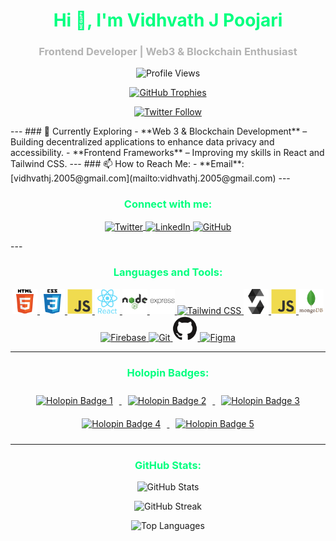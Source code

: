 <h1 align="center" style="color:#00ff7f;">Hi 👋, I'm Vidhvath J Poojari</h1>
<h3 align="center" style="color:#b3b3b3;">Frontend Developer | Web3 & Blockchain Enthusiast</h3>
<p align="center">
  <img src="https://komarev.com/ghpvc/?username=vidhvath28&label=Profile%20Views&color=00ff7f&style=flat" alt="Profile Views" />
</p>
<p align="center">
  <a href="https://github.com/ryo-ma/github-profile-trophy">
    <img src="https://github-profile-trophy.vercel.app/?username=vidhvath28&theme=darkhub&no-bg=true&no-frame=true&margin-w=15" alt="GitHub Trophies" />
  </a>
</p>
<p align="center">
  <a href="https://twitter.com/vidhvathj" target="_blank">
    <img src="https://img.shields.io/twitter/follow/vidhvathj?logo=twitter&style=for-the-badge&color=00ff7f" alt="Twitter Follow" />
  </a>
</p>
---
### 🌱 Currently Exploring
- **Web 3 & Blockchain Development** – Building decentralized applications to enhance data privacy and accessibility.
- **Frontend Frameworks** – Improving my skills in React and Tailwind CSS.
---
### 📫 How to Reach Me:
- **Email**: [vidhvathj.2005@gmail.com](mailto:vidhvathj.2005@gmail.com)
---
<h3 align="center" style="color:#00ff7f;">Connect with me:</h3>

<p align="center">
  <a href="https://twitter.com/vidhvathj" target="_blank">
    <img align="center" src="https://raw.githubusercontent.com/rahuldkjain/github-profile-readme-generator/master/src/images/icons/Social/twitter.svg" alt="Twitter" height="30" width="40" />
  </a>
  <a href="https://linkedin.com/in/vidhvath-j" target="_blank">
    <img align="center" src="https://raw.githubusercontent.com/rahuldkjain/github-profile-readme-generator/master/src/images/icons/Social/linked-in-alt.svg" alt="LinkedIn" height="30" width="40" />
  </a>
  <a href="https://github.com/vidhvath28" target="_blank">
    <img align="center" src="https://raw.githubusercontent.com/rahuldkjain/github-profile-readme-generator/master/src/images/icons/Social/github.svg" alt="GitHub" height="30" width="40" />
  </a>
  
</p>
---
<h3 align="center" style="color:#00ff7f;">Languages and Tools:</h3>
<p align="center">
  <!-- Core Languages -->
  <a href="https://www.w3.org/html/" target="_blank" rel="noreferrer">
    <img src="https://raw.githubusercontent.com/devicons/devicon/master/icons/html5/html5-original-wordmark.svg" alt="HTML5" width="40" height="40"/>
  </a>
  <a href="https://www.w3schools.com/css/" target="_blank" rel="noreferrer">
    <img src="https://raw.githubusercontent.com/devicons/devicon/master/icons/css3/css3-original-wordmark.svg" alt="CSS3" width="40" height="40"/>
  </a>
  <a href="https://developer.mozilla.org/en-US/docs/Web/JavaScript" target="_blank" rel="noreferrer">
    <img src="https://raw.githubusercontent.com/devicons/devicon/master/icons/javascript/javascript-original.svg" alt="JavaScript" width="40" height="40"/>
  </a>

  <!-- Frameworks & Libraries -->
  <a href="https://reactjs.org/" target="_blank" rel="noreferrer">
    <img src="https://raw.githubusercontent.com/devicons/devicon/master/icons/react/react-original-wordmark.svg" alt="React" width="40" height="40"/>
  </a>
  <a href="https://nodejs.org" target="_blank" rel="noreferrer">
    <img src="https://raw.githubusercontent.com/devicons/devicon/master/icons/nodejs/nodejs-original-wordmark.svg" alt="Node.js" width="40" height="40"/>
  </a>
  <a href="https://expressjs.com/" target="_blank" rel="noreferrer">
    <img src="https://raw.githubusercontent.com/devicons/devicon/master/icons/express/express-original-wordmark.svg" alt="Express.js" width="40" height="40"/>
  </a>
  <a href="https://tailwindcss.com/" target="_blank" rel="noreferrer">
    <img src="https://www.vectorlogo.zone/logos/tailwindcss/tailwindcss-icon.svg" alt="Tailwind CSS" width="40" height="40"/>
  </a>

  <!-- Blockchain & Web3 -->
  <a href="https://soliditylang.org/" target="_blank" rel="noreferrer">
    <img src="https://github.com/devicons/devicon/blob/master/icons/solidity/solidity-original.svg" alt="Solidity" width="40" height="40"/>
  </a>
  <a href="https://web3js.readthedocs.io/en/v1.5.2/" target="_blank" rel="noreferrer">
    <img src="https://raw.githubusercontent.com/devicons/devicon/master/icons/javascript/javascript-original.svg" alt="Web3.js" width="40" height="40"/>
  </a>

  <!-- Databases -->
  <a href="https://www.mongodb.com/" target="_blank" rel="noreferrer">
    <img src="https://raw.githubusercontent.com/devicons/devicon/master/icons/mongodb/mongodb-original-wordmark.svg" alt="MongoDB" width="40" height="40"/>
  </a>
  <a href="https://firebase.google.com/" target="_blank" rel="noreferrer">
    <img src="https://www.vectorlogo.zone/logos/firebase/firebase-icon.svg" alt="Firebase" width="40" height="40"/>
  </a>

  <!-- DevOps & Tools -->
  <a href="https://git-scm.com/" target="_blank" rel="noreferrer">
    <img src="https://www.vectorlogo.zone/logos/git-scm/git-scm-icon.svg" alt="Git" width="40" height="40"/>
  </a>
  <a href="https://github.com/" target="_blank" rel="noreferrer">
    <img src="https://raw.githubusercontent.com/devicons/devicon/master/icons/github/github-original.svg" alt="GitHub" width="40" height="40"/>
  </a>

  <!-- Design Tools -->
  <a href="https://www.figma.com/" target="_blank" rel="noreferrer">
    <img src="https://www.vectorlogo.zone/logos/figma/figma-icon.svg" alt="Figma" width="40" height="40"/>
  </a>
</p>

---

<h3 align="center" style="color:#00ff7f;">Holopin Badges:</h3>
<p align="center">
  <a href="https://www.holopin.io/hacktoberfest2024/userbadge/cm1py7w8z13960ck7yrdpwycq">
    <img src="https://assets.holopin.io/hf2024levels/level0-sloth-code-0-0-0-0.webp" alt="Holopin Badge 1" width="150" height="150" style="margin: 10px;" />
  </a>
  <a href="https://www.holopin.io/hacktoberfest2024/userbadge/cm20k04nd102650cl666hib3id">
    <img src="https://assets.holopin.io/hf2024levels/level1-sloth-code-coffee-0-0-0.webp" alt="Holopin Badge 2" width="150" height="150" style="margin: 10px;" />
  </a>
  <a href="https://www.holopin.io/hacktoberfest2024/userbadge/cm21d5fa261370ckx8hcm3qmy">
    <img src="https://assets.holopin.io/hf2024levels/level2-sloth-code-coffee-hoodie-0-0.webp" alt="Holopin Badge 3" width="150" height="150" style="margin: 10px;" />
  </a>
  <a href="https://www.holopin.io/hacktoberfest2024/userbadge/cm22tueat06210ck35t5qfe6n">
    <img src="https://assets.holopin.io/hf2024levels/level3-sloth-code-coffee-hoodie-witch-0.webp" alt="Holopin Badge 4" width="150" height="150" style="margin: 10px;" />
  </a>
  <a href="https://www.holopin.io/hacktoberfest2024/userbadge/cm231n6zr12340cl38u8z70yj">
    <img src="https://assets.holopin.io/hf2024levels/level4-sloth-code-coffee-hoodie-witch-moon.webp" alt="Holopin Badge 5" width="150" height="150" style="margin: 10px;" />
  </a>
</p>

---

<h3 align="center" style="color:#00ff7f;">GitHub Stats:</h3>
<p align="center">
  <img src="https://github-readme-stats.vercel.app/api?username=vidhvath28&show_icons=true&theme=radical&title_color=00ff7f&icon_color=ff69b4&text_color=ffffff&bg_color=000000" alt="GitHub Stats" />
</p>
<p align="center">
  <img src="https://github-readme-streak-stats.herokuapp.com/?user=vidhvath28&theme=radical&title_color=00ff7f&icon_color=ff69b4&text_color=ffffff&bg_color=000000" alt="GitHub Streak" />
</p>
<p align="center">
  <img src="https://github-readme-stats.vercel.app/api/top-langs/?username=vidhvath28&layout=compact&theme=radical&title_color=00ff7f&icon_color=ff69b4&text_color=ffffff&bg_color=000000" alt="Top Languages" />
</p>
